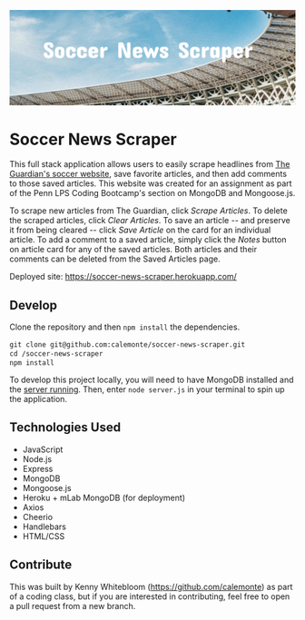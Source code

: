  ![Screenshot of the Soccer News Scraper masthead](public/img/soccernews.png "Screenshot of the Soccer News Scraper masthead.")

# Soccer News Scraper

This full stack application allows users to easily scrape headlines from [The Guardian's soccer website](https://www.theguardian.com/football), save favorite articles, and then add comments to those saved articles. This website was created for an assignment as part of the Penn LPS Coding Bootcamp's section on MongoDB and Mongoose.js.

To scrape new articles from The Guardian, click *Scrape Articles*. To delete the scraped articles, click *Clear Articles*. To save an article -- and preserve it from being cleared -- click *Save Article* on the card for an individual article. To add a comment to a saved article, simply click the *Notes* button on article card for any of the saved articles. Both articles and their comments can be deleted from the Saved Articles page. 

Deployed site: https://soccer-news-scraper.herokuapp.com/ 

## Develop

Clone the repository and then `npm install` the dependencies.

```
git clone git@github.com:calemonte/soccer-news-scraper.git
cd /soccer-news-scraper
npm install
```
To develop this project locally, you will need to have MongoDB installed and the [server running](https://docs.mongodb.com/manual/tutorial/manage-mongodb-processes/#start-mongod-processes). Then, enter `node server.js` in your terminal to spin up the application.

## Technologies Used

- JavaScript
- Node.js
- Express
- MongoDB
- Mongoose.js
- Heroku + mLab MongoDB (for deployment)
- Axios
- Cheerio
- Handlebars
- HTML/CSS

## Contribute

This was built by Kenny Whitebloom (https://github.com/calemonte) as part of a coding class, but if you are interested in contributing, feel free to open a pull request from a new branch.
